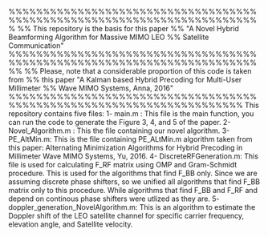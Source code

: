 
%%%%%%%%%%%%%%%%%%%%%%%%%%%%%%%%%%%%%%%%%%%%%%%%%%%%%%%%%%%%%%%%%%%%%%%%%
%% This repository is the basis for this paper 
%% "A Novel Hybrid Beamforming Algorithm for Massive MIMO LEO
%% Satellite Communication"
%%%%%%%%%%%%%%%%%%%%%%%%%%%%%%%%%%%%%%%%%%%%%%%%%%%%%%%%%%%%%%%%%%%%%%%%%%
%% Please, note that a considerable proportion of this code is taken from 
%% this paper "A Kalman based Hybrid Precoding for Multi-User Millimeter 
%% Wave MIMO Systems, Anna, 2016" 
%%%%%%%%%%%%%%%%%%%%%%%%%%%%%%%%%%%%%%%%%%%%%%%%%%%%%%%%%%%%%%%%%%%%%%
This repository contains five files:
1- main.m : This file is the main function, you can run the code to generate the Figure 3, 4, and 5 of the paper. 
2- Novel_Algorithm.m : This the file containing our novel algorithm.
3- PE_AltMin.m: This is the file containing PE_ALtMin.m algorithm taken from this paper: Alternating Minimization Algorithms for Hybrid Precoding in Millimeter Wave MIMO Systems, Yu, 2016.
4- DiscreteRFGeneration.m: This file is used for calculating F_RF matrix using OMP and Gram-Schmidt procedure. This is used for the algorithms that find F_BB only. Since we are assuming discrete phase shifters, so we unified all algorithms that find F_BB matrix only to this procedure. While algorithms that find F_BB and F_RF and depend on continous phase shifters were utlized as they are. 
5- doppler_generation_NovelAlgorithm.m: This is an algorithm to estimate the Doppler shift of the LEO satellite channel for specific carrier frequency, elevation angle, and Satellite velocity. 
